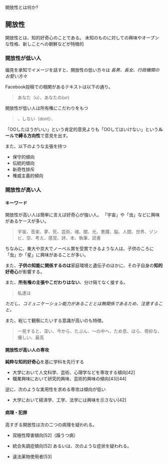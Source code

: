 開放性とは何か?




## 開放性

開放性とは、知的好奇心のことである。
未知のものに対しての興味やオープンな性格、新しことへの朝鮮などが特徴的


### 開放性が低い人

偏見を承知でイメージを話すと、開放性の低い方々は *長男、長女、行政機関のお堅い方々*

Facebook投稿での相関があるテキストは以下の通り。

> あなた（u）、あなたの(ur)

開放性が低い人は所有権にこだわりをもつ

> 、しない（dont）、

「OOしたほうがいい」という肯定的意見よりも「OOしてはいけない」という**ルールで縛る方向性**で意見を出す。

また、以下のような主張を持つ

- 保守的傾向
- 伝統的傾向
- 新奇性排斥
- 権威主義的傾向

### 開放性が高い人

#### キーワード

開放性が高い人は簡単に言えば好奇心が強い人。
「宇宙」や「虫」などに興味があるケースが多い。

> 宇宙、音楽、夢、死、芸術、魂、闇、光、悪魔、脳、人間、世界、ゾンビ、空、考え、感覚、詩、本、執筆、読書

ちなみに、東大や京大でノーベル賞を受賞できるような人は、子供のころに「虫」か「星」に興味があることが多い。

また、**子供の知能に関係するのは**家庭環境と遺伝子のほかに、その子自身の**知的好奇心**が影響する。

また、**所有権の主張やこだわりはない**、分け隔てなく接する。

> 私達は

*ただし、コミュニケーション能力があることとは無関係であるため、注意すること。*

また、総じて観察にたいする意識が高いのも特徴。

> 一見すると、深い、今から、たぶん、～の中へ、ため息、ほら、奇妙な、優しい、最高

#### 開放性が高い人の専攻

**純粋な知的好奇心**を基に学科を先行する

- 大学において人文科学、芸術、心理学などを専攻する傾向[42]
- 職業興味において研究的興味、芸術的興味の傾向[43][44]

逆に、次のような実用性を求める専攻は傾向が低い

- 大学において経済学、工学、法学には興味を示さない[42]



#### 病理・犯罪

高すぎる開放性は次の二つの病理を疑われる。

- 双極性障害傾向[52]（躁うつ病）
- 統合失調症傾向[52]
あるいは、次のような症状を疑われる。

- 違法薬物使用者[53]



